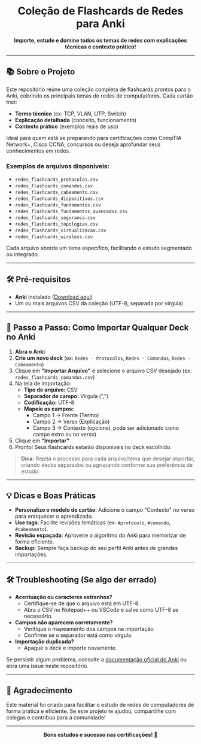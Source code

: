 <h1 align="center">Coleção de Flashcards de Redes para Anki</h1>

<p align="center">
  <b>Importe, estude e domine todos os temas de redes com explicações técnicas e contexto prático!</b>
</p>

---

## 📚 Sobre o Projeto

Este repositório reúne uma coleção completa de flashcards prontos para o Anki, cobrindo os principais temas de redes de computadores. Cada cartão traz:
- **Termo técnico** (ex: TCP, VLAN, UTP, Switch)
- **Explicação detalhada** (conceito, funcionamento)
- **Contexto prático** (exemplos reais de uso)

Ideal para quem está se preparando para certificações como CompTIA Network+, Cisco CCNA, concursos ou deseja aprofundar seus conhecimentos em redes.

### Exemplos de arquivos disponíveis:
- `redes_flashcards_protocolos.csv`
- `redes_flashcards_comandos.csv`
- `redes_flashcards_cabeamento.csv`
- `redes_flashcards_dispositivos.csv`
- `redes_flashcards_fundamentos.csv`
- `redes_flashcards_fundamentos_avancados.csv`
- `redes_flashcards_seguranca.csv`
- `redes_flashcards_topologias.csv`
- `redes_flashcards_virtualizacao.csv`
- `redes_flashcards_wireless.csv`

Cada arquivo aborda um tema específico, facilitando o estudo segmentado ou integrado.

---

## 🛠️ Pré-requisitos

- **Anki** instalado ([Download aqui](https://apps.ankiweb.net/))
- Um ou mais arquivos CSV da coleção (UTF-8, separado por vírgula)

---

## 🚀 Passo a Passo: Como Importar Qualquer Deck no Anki

1. **Abra o Anki**
2. **Crie um novo deck** (ex: `Redes - Protocolos`, `Redes - Comandos`, `Redes - Cabeamento`)
3. Clique em **"Importar Arquivo"** e selecione o arquivo CSV desejado (ex: `redes_flashcards_comandos.csv`)
4. Na tela de importação:
   - **Tipo de arquivo:** CSV
   - **Separador de campo:** Vírgula (",")
   - **Codificação:** UTF-8
   - **Mapeie os campos:**
     - Campo 1 → Frente (Termo)
     - Campo 2 → Verso (Explicação)
     - Campo 3 → Contexto (opcional, pode ser adicionado como campo extra ou no verso)
5. Clique em **"Importar"**
6. Pronto! Seus flashcards estarão disponíveis no deck escolhido.

> **Dica:** Repita o processo para cada arquivo/tema que desejar importar, criando decks separados ou agrupando conforme sua preferência de estudo.

---

## 💡 Dicas e Boas Práticas

- **Personalize o modelo de cartão**: Adicione o campo "Contexto" no verso para enriquecer o aprendizado.
- **Use tags**: Facilite revisões temáticas (ex: `#protocolo`, `#comando`, `#cabeamento`).
- **Revisão espaçada**: Aproveite o algoritmo do Anki para memorizar de forma eficiente.
- **Backup**: Sempre faça backup do seu perfil Anki antes de grandes importações.

---

## 🛠️ Troubleshooting (Se algo der errado)

- **Acentuação ou caracteres estranhos?**
  - Certifique-se de que o arquivo está em UTF-8.
  - Abra o CSV no Notepad++ ou VSCode e salve como UTF-8 se necessário.
- **Campos não aparecem corretamente?**
  - Verifique o mapeamento dos campos na importação.
  - Confirme se o separador está como vírgula.
- **Importação duplicada?**
  - Apague o deck e importe novamente.

Se persistir algum problema, consulte a [documentação oficial do Anki](https://docs.ankiweb.net/pt-BR/importing.html) ou abra uma issue neste repositório.

---

## 🙏 Agradecimento

Este material foi criado para facilitar o estudo de redes de computadores de forma prática e eficiente. Se este projeto te ajudou, compartilhe com colegas e contribua para a comunidade!

---

<p align="center">
  <b>Bons estudos e sucesso nas certificações! 🚀</b>
</p> 
